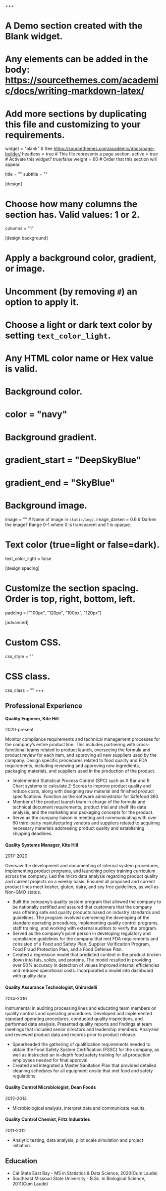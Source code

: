 +++
# A Demo section created with the Blank widget.
# Any elements can be added in the body: https://sourcethemes.com/academic/docs/writing-markdown-latex/
# Add more sections by duplicating this file and customizing to your requirements.

widget = "blank"  # See https://sourcethemes.com/academic/docs/page-builder/
headless = true  # This file represents a page section.
active = true # Activate this widget? true/false
weight = 60  # Order that this section will appear.

title = ""
subtitle = ""

[design]
  # Choose how many columns the section has. Valid values: 1 or 2.
  columns = "1"

[design.background]
  # Apply a background color, gradient, or image.
  #   Uncomment (by removing `#`) an option to apply it.
  #   Choose a light or dark text color by setting `text_color_light`.
  #   Any HTML color name or Hex value is valid.

  # Background color.
  # color = "navy"
  
  # Background gradient.
  # gradient_start = "DeepSkyBlue"
  # gradient_end = "SkyBlue"
  
  # Background image.
  image = ""  # Name of image in `static/img/`.
  image_darken = 0.6  # Darken the image? Range 0-1 where 0 is transparent and 1 is opaque.

  # Text color (true=light or false=dark).
  text_color_light = false

[design.spacing]
  # Customize the section spacing. Order is top, right, bottom, left.
  padding = ["100px", "120px", "100px", "120px"]

[advanced]
 # Custom CSS. 
 css_style = ""
 
 # CSS class.
 css_class = ""
+++



## Professional Experience

#### Quality Engineer, Kite Hill 
2020-present

Monitor compliance requirements and technical management processes for the company’s entire product line. This includes partnering with cross-functional teams related to product launch, overseeing the formula and product review for each item, and approving all new suppliers used by the company. Design specific procedures related to food quality and FDA requirements, including reviewing and approving new ingredients, packaging materials, and suppliers used in the production of the product. 
*	Implemented Statistical Process Control (SPC) such as X Bar and R Chart systems to calculate Z-Scores to improve product quality and reduce costs, along with designing raw material and finished product specifications. Function as the software administrator for Safefood 360. 
*	Member of the product launch team in charge of the formula and technical document requirements, product trial and shelf life data analysis, and the marketing and packaging concepts for the product. 
*	Serve as the company liaison in meeting and communicating with over 60 third-party manufacturing vendors and suppliers related to acquiring necessary materials addressing product quality and establishing shipping deadlines. 



#### Quality Systems Manager, Kite Hill
2017-2020

Oversaw the development and documenting of internal system procedures, implementing product programs, and launching policy training curriculum across the company. Led the micro data analysis regarding product quality and current projects on a weekly basis. Ensured all proposed and current product lines meet kosher, gluten, dairy, and soy free guidelines, as well as Non-GMO status. 
* Built the company’s quality system program that allowed the company to be nationally certified and assured that customers that the company was offering safe and quality products based on industry standards and guidelines. The program involved overseeing the developing of the standard operating procedures, implementing quality control programs, staff training, and working with external auditors to verify the program.  
*	Served as the company’s point person in developing regulatory and compliance guidelines for the company that met FDA requirements and consisted of a Food and Safety Plan, Supplier Verification Program, Food Fraud Protection Plan, and a Food Defense Plan. 
*	Created a regression model that predicted content in the product broken down into fats, solids, and proteins. The model resulted in providing over 90% accuracy in detection of values improved internal efficiencies and reduced operational costs. Incorporated a model into dashboard with quality data.



#### Quality Assurance Technologist, Ghirardelli
2014-2016

Instrumental in auditing processing lines and educating team members on quality controls and operating procedures. Developed and implemented standard operating procedures, conducted quality inspections, and performed data analysis. Presented quality reports and findings at team meetings that included senior directors and leadership members. Analyzed and reviewed product data and records prior to product release. 
* Spearheaded the gathering of qualification requirements needed to obtain the Food Safety System Certification (FSSC) for the company, as well as instructed an in-depth food safety training for all production employees needed for final approval. 
*	Created and integrated a Master Sanitation Plan that provided detailed cleaning schedules for all equipment onsite that met food and safety regulations. 


#### Quality Control Microbiologist, Dean Foods
2012-2013

* Microbiological analysis, interpret data and communicate results.

#### Quality Control Chemist, Fritz Industries
2011-2012

* Analytic testing, data analysis, pilot scale simulation and project initiation.

## Education

* Cal State East Bay - MS in Statistics & Data Science, 2020(Cum Laude)
* Southeast Missouri State University - B.Sc. in Biological Science, 2011(Cum Laude)

